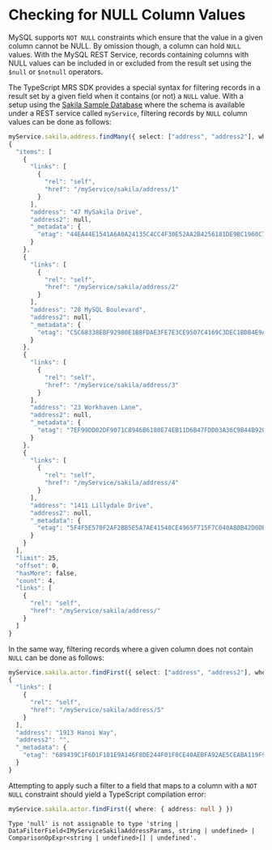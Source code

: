 <!-- Copyright (c) 2023, Oracle and/or its affiliates.

This program is free software; you can redistribute it and/or modify
it under the terms of the GNU General Public License, version 2.0,
as published by the Free Software Foundation.

This program is also distributed with certain software (including
but not limited to OpenSSL) that is licensed under separate terms, as
designated in a particular file or component or in included license
documentation.  The authors of MySQL hereby grant you an additional
permission to link the program and your derivative works with the
separately licensed software that they have included with MySQL.
This program is distributed in the hope that it will be useful,  but
WITHOUT ANY WARRANTY; without even the implied warranty of
MERCHANTABILITY or FITNESS FOR A PARTICULAR PURPOSE.  See
the GNU General Public License, version 2.0, for more details.

You should have received a copy of the GNU General Public License
along with this program; if not, write to the Free Software Foundation, Inc.,
51 Franklin St, Fifth Floor, Boston, MA 02110-1301 USA -->

# Checking for NULL Column Values

MySQL supports `NOT NULL` constraints which ensure that the value in a given column cannot be NULL. By omission though, a column can hold `NULL` values. With the MySQL REST Service, records containing columns with NULL values can be included in or excluded from the result set using the `$null` or `$notnull` operators.

The TypeScript MRS SDK provides a special syntax for filtering records in a result set by a given field when it contains (or not) a `NULL` value. With a setup using the [Sakila Sample Database](https://dev.mysql.com/doc/sakila/en/) where the schema is available under a REST service called `myService`, filtering records by `NULL` column values can be done as follows:

```TypeScript
myService.sakila.address.findMany({ select: ["address", "address2"], where: { address2: null } })
{
  "items": [
    {
      "links": [
        {
          "rel": "self",
          "href": "/myService/sakila/address/1"
        }
      ],
      "address": "47 MySakila Drive",
      "address2": null,
      "_metadata": {
        "etag": "44EA44E1541A6A0A24135C4CC4F30E52AA2B4256181DE9BC1960C78A35F33B27"
      }
    },
    {
      "links": [
        {
          "rel": "self",
          "href": "/myService/sakila/address/2"
        }
      ],
      "address": "28 MySQL Boulevard",
      "address2": null,
      "_metadata": {
        "etag": "C5C68338EBF92980E1B8FDAE3FE7E3CE9507C4169C3DEC1BDB4E9AF2D961E00D"
      }
    },
    {
      "links": [
        {
          "rel": "self",
          "href": "/myService/sakila/address/3"
        }
      ],
      "address": "23 Workhaven Lane",
      "address2": null,
      "_metadata": {
        "etag": "7EF99DD02DF9071C8946B6180E74EB11D6B47FDD03A36C9B44B920F2A8D3684B"
      }
    },
    {
      "links": [
        {
          "rel": "self",
          "href": "/myService/sakila/address/4"
        }
      ],
      "address": "1411 Lillydale Drive",
      "address2": null,
      "_metadata": {
        "etag": "5F4F5E570F2AF2BB5E5A7AE41548CE4965F715F7C040A80B42D0DB79BB57336B"
      }
    }
  ],
  "limit": 25,
  "offset": 0,
  "hasMore": false,
  "count": 4,
  "links": [
    {
      "rel": "self",
      "href": "/myService/sakila/address/"
    }
  ]
}
```

In the same way, filtering records where a given column does not contain `NULL` can be done as follows:

```TypeScript
myService.sakila.actor.findFirst({ select: ["address", "address2"], where: { address2: { not: null } } })
{
  "links": [
    {
      "rel": "self",
      "href": "/myService/sakila/address/5"
    }
  ],
  "address": "1913 Hanoi Way",
  "address2": "",
  "_metadata": {
    "etag": "689439C1F6D1F101E9A146F8DE244F01F0CE40AEBFA92AE5CEABA119F9C1573E"
  }
}
```

Attempting to apply such a filter to a field that maps to a column with a `NOT NULL` constraint should yield a TypeScript compilation error:

```TypeScript
myService.sakila.actor.findFirst({ where: { address: null } })
```

```
Type 'null' is not assignable to type 'string | DataFilterField<IMyServiceSakilaAddressParams, string | undefined> | ComparisonOpExpr<string | undefined>[] | undefined'.
```
